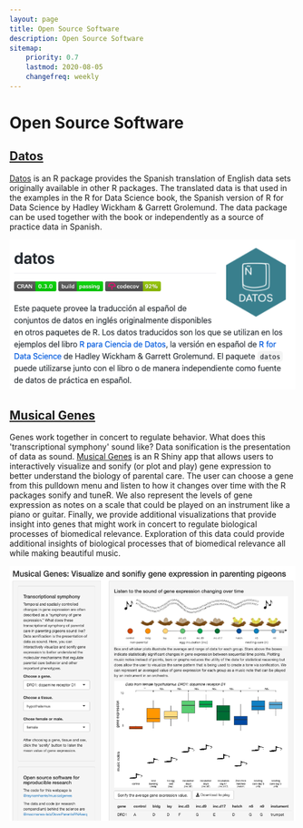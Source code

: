 ```yaml
---
layout: page
title: Open Source Software
description: Open Source Software
sitemap:
    priority: 0.7
    lastmod: 2020-08-05
    changefreq: weekly
---
```


# Open Source Software

## [Datos](https://cran.r-project.org/web/packages/datos/index.html)

[Datos](https://cran.r-project.org/web/packages/datos/index.html) is an R package provides the Spanish translation of English data sets originally available in other R packages. The translated data is that used in the examples in the R for Data Science book, the Spanish version of R for Data Science by Hadley Wickham & Garrett Grolemund. The data package can be used together with the book or independently as a source of practice data in Spanish.

![datos](/images/datos.png)

## [Musical Genes](https://raynamharris.shinyapps.io/musicalgenes/)

Genes work together in concert to regulate behavior. What does this 'transcriptional symphony' sound like? Data sonification is the presentation of data as sound. [Musical Genes](https://raynamharris.shinyapps.io/musicalgenes/) is an R Shiny app that allows users to interactively visualize and sonify (or plot and play) gene expression to better understand the biology of parental care. The user can choose a gene from this pulldown menu and listen to how it changes over time with the R packages sonify and tuneR. We also represent the levels of gene expression as notes on a scale that could be played on an instrument like a piano or guitar. Finally, we provide additional visualizations that provide insight into genes that might work in concert to regulate biological processes of biomedical relevance. Exploration of this data could provide additional insights of biological processes that of biomedical relevance all while making beautiful music.

![musicalgenes](/images/musicalgenes.png)
